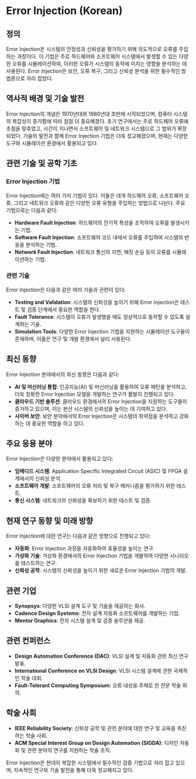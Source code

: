 # Error Injection (Korean)

## 정의

Error Injection은 시스템의 안정성과 신뢰성을 평가하기 위해 의도적으로 오류를 주입하는 과정이다. 이 기법은 주로 하드웨어와 소프트웨어 시스템에서 발생할 수 있는 다양한 오류를 시뮬레이션하여, 이러한 오류가 시스템의 동작에 미치는 영향을 분석하는 데 사용된다. Error Injection은 보안, 오류 복구, 그리고 신뢰성 분석을 위한 필수적인 방법론으로 자리 잡았다.

## 역사적 배경 및 기술 발전

Error Injection의 개념은 1970년대와 1980년대 초반에 시작되었으며, 컴퓨터 시스템의 복잡성이 증가함에 따라 점점 더 중요해졌다. 초기 연구에서는 주로 하드웨어 오류에 초점을 맞추었고, 시간이 지나면서 소프트웨어 및 네트워크 시스템으로 그 범위가 확장되었다. 기술의 발전과 함께 Error Injection 기법은 더욱 정교해졌으며, 현재는 다양한 도구와 시뮬레이션 환경에서 활용되고 있다.

## 관련 기술 및 공학 기초

### Error Injection 기법

Error Injection에는 여러 가지 기법이 있다. 이들은 대개 하드웨어 오류, 소프트웨어 오류, 그리고 네트워크 오류와 같은 다양한 오류 유형을 주입하는 방법으로 나뉜다. 주요 기법으로는 다음과 같다:

- **Hardware Fault Injection**: 하드웨어의 전기적 특성을 조작하여 오류를 발생시키는 기법.
- **Software Fault Injection**: 소프트웨어 코드 내에서 오류를 주입하여 시스템의 반응을 분석하는 기법.
- **Network Fault Injection**: 네트워크 통신의 지연, 패킷 손실 등의 오류를 시뮬레이션하는 기법.

### 관련 기술

Error Injection은 다음과 같은 여러 기술과 관련이 있다:

- **Testing and Validation**: 시스템의 신뢰성을 높이기 위해 Error Injection은 테스트 및 검증 단계에서 중요한 역할을 한다.
- **Fault Tolerance**: 시스템이 오류가 발생했을 때도 정상적으로 동작할 수 있도록 설계하는 기술.
- **Simulation Tools**: 다양한 Error Injection 기법을 지원하는 시뮬레이션 도구들이 존재하며, 이들은 연구 및 개발 환경에서 널리 사용된다.

## 최신 동향

Error Injection 분야에서의 최신 동향은 다음과 같다:

- **AI 및 머신러닝 통합**: 인공지능(AI) 및 머신러닝을 활용하여 오류 패턴을 분석하고, 더욱 정확한 Error Injection 모델을 개발하는 연구가 활발히 진행되고 있다.
- **클라우드 기반 솔루션**: 클라우드 환경에서의 Error Injection을 지원하는 도구들이 증가하고 있으며, 이는 분산 시스템의 신뢰성을 높이는 데 기여하고 있다.
- **사이버 보안**: 보안 분야에서의 Error Injection은 시스템의 취약점을 분석하고 강화하는 데 중요한 역할을 하고 있다.

## 주요 응용 분야

Error Injection은 다양한 분야에서 활용되고 있다:

- **임베디드 시스템**: Application Specific Integrated Circuit (ASIC) 및 FPGA 설계에서의 신뢰성 분석.
- **소프트웨어 개발**: 소프트웨어의 오류 처리 및 복구 메커니즘을 평가하기 위한 테스트.
- **통신 시스템**: 네트워크의 신뢰성을 확보하기 위한 테스트 및 검증.

## 현재 연구 동향 및 미래 방향

Error Injection에 대한 연구는 다음과 같은 방향으로 진행되고 있다:

- **자동화**: Error Injection 과정을 자동화하여 효율성을 높이는 연구.
- **가상화 기술**: 가상화 환경에서의 Error Injection 기법을 개발하여 다양한 시나리오를 테스트하는 연구.
- **신뢰성 공학**: 시스템의 신뢰성을 높이기 위한 새로운 Error Injection 기법의 개발.

## 관련 기업

- **Synopsys**: 다양한 VLSI 설계 도구 및 기술을 제공하는 회사.
- **Cadence Design Systems**: 전자 설계 자동화 소프트웨어를 개발하는 기업.
- **Mentor Graphics**: 전자 시스템 설계 및 검증 솔루션을 제공.

## 관련 컨퍼런스

- **Design Automation Conference (DAC)**: VLSI 설계 및 자동화 관련 최신 연구 발표.
- **International Conference on VLSI Design**: VLSI 시스템 설계에 관한 국제적인 학술 대회.
- **Fault-Tolerant Computing Symposium**: 오류 내성을 주제로 한 전문 학술 회의.

## 학술 사회

- **IEEE Reliability Society**: 신뢰성 공학 및 관련 분야에 대한 연구 및 교육을 촉진하는 학술 사회.
- **ACM Special Interest Group on Design Automation (SIGDA)**: 디자인 자동화 및 관련 분야의 연구를 지원하는 학술 조직.

Error Injection은 현대의 복잡한 시스템에서 필수적인 검증 기법으로 자리 잡고 있으며, 지속적인 연구와 기술 발전을 통해 더욱 정교해지고 있다.